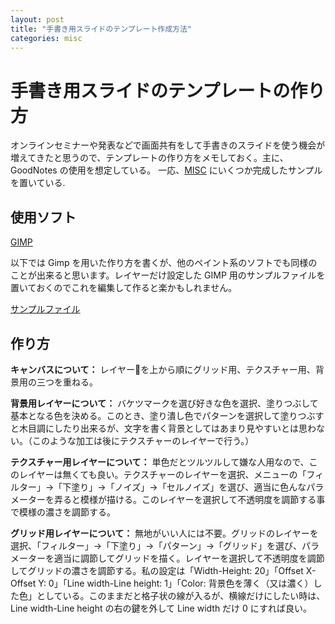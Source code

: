 ```yaml
---
layout: post
title: "手書き用スライドのテンプレート作成方法"
categories: misc
---
```


# 手書き用スライドのテンプレートの作り方

オンラインセミナーや発表などで画面共有をして手書きのスライドを使う機会が増えてきたと思うので、テンプレートの作り方をメモしておく。主に、GoodNotes の使用を想定している。
一応、[MISC](../misc.md) にいくつか完成したサンプルを置いている.

## 使用ソフト

[GIMP](https://www.gimp.org/)

以下では Gimp を用いた作り方を書くが、他のペイント系のソフトでも同様のことが出来ると思います。レイヤーだけ設定した GIMP 用のサンプルファイルを置いておくのでこれを編集して作ると楽かもしれません。

[サンプルファイル](../material/gimpsample.xcf)

## 作り方

**キャンバスについて：**
レイヤーを上から順にグリッド用、テクスチャー用、背景用の三つを重ねる。

**背景用レイヤーについて：**
バケツマークを選び好きな色を選択、塗りつぶして基本となる色を決める。このとき、塗り潰し色でパターンを選択して塗りつぶすと木目調にしたり出来るが、文字を書く背景としてはあまり見やすいとは思わない。（このような加工は後にテクスチャーのレイヤーで行う。）

**テクスチャー用レイヤーについて：**
単色だとツルツルして嫌な人用なので、このレイヤーは無くても良い。テクスチャーのレイヤーを選択、メニューの「フィルター」→「下塗り」→「ノイズ」→「セルノイズ」を選び、適当に色んなパラメーターを弄ると模様が描ける。このレイヤーを選択して不透明度を調節する事で模様の濃さを調節する。

**グリッド用レイヤーについて：**
無地がいい人には不要。グリッドのレイヤーを選択、「フィルター」→「下塗り」→「パターン」→「グリッド」を選び、パラメーターを適当に調節してグリッドを描く。レイヤーを選択して不透明度を調節してグリッドの濃さを調節する。私の設定は「Width-Height: 20」「Offset X-Offset Y: 0」「Line width-Line height: 1」「Color: 背景色を薄く（又は濃く）した色」としている。このままだと格子状の線が入るが、横線だけにしたい時は、Line width-Line height の右の鍵を外して Line width だけ 0 にすれば良い。
